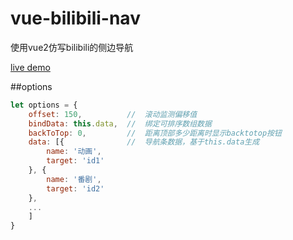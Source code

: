 # vue-bilibili-nav
使用vue2仿写bilibili的侧边导航

[live demo](https://nightcatsama.github.io/vue-bilibili-nav/)

##options

```js
let options = {
	offset: 150,          //  滚动监测偏移值
	bindData: this.data,  //  绑定可排序数组数据
	backToTop: 0,         //  距离顶部多少距离时显示backtotop按钮
	data: [{              //  导航条数据，基于this.data生成
		name: '动画',
		target: 'id1'
	}, {
		name: '番剧',
		target: 'id2'
	},
	...
	]
}
```
